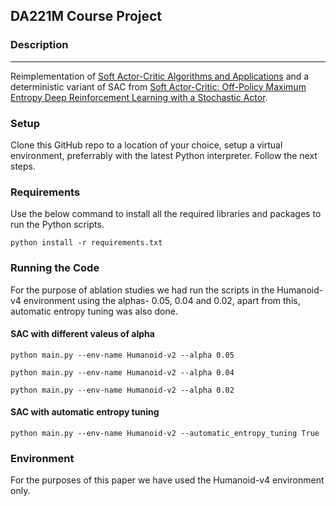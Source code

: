 ## DA221M Course Project

### Description
------------
Reimplementation of [Soft Actor-Critic Algorithms and Applications](https://arxiv.org/pdf/1812.05905.pdf) and a deterministic variant of SAC from [Soft Actor-Critic: Off-Policy Maximum Entropy Deep Reinforcement
Learning with a Stochastic Actor](https://arxiv.org/pdf/1801.01290.pdf).


### Setup
Clone this GitHub repo to a location of your choice, setup a virtual environment, preferrably with the latest Python interpreter. Follow the next steps.

### Requirements
Use the below command to install all the required libraries and packages to run the Python scripts.
```
python install -r requirements.txt
```

### Running the Code
For the purpose of ablation studies we had run the scripts in the Humanoid-v4 environment using the alphas- 0.05, 0.04 and 0.02, apart from this, automatic entropy tuning was also done.

#### SAC with different valeus of alpha
```
python main.py --env-name Humanoid-v2 --alpha 0.05
```
```
python main.py --env-name Humanoid-v2 --alpha 0.04
```
```
python main.py --env-name Humanoid-v2 --alpha 0.02
```

#### SAC with automatic entropy tuning
```
python main.py --env-name Humanoid-v2 --automatic_entropy_tuning True
```

### Environment
For the purposes of this paper we have used the Humanoid-v4 environment only.

